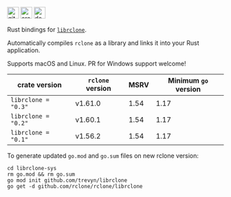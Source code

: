 [<img alt="github" src="https://img.shields.io/badge/github-trevyn/librclone-663399?style=for-the-badge&labelColor=555555&logo=github" height="27">](https://github.com/trevyn/librclone)
[<img alt="crates.io" src="https://img.shields.io/crates/v/librclone.svg?style=for-the-badge&color=ffc833&logo=rust" height="27">](https://crates.io/crates/librclone)
[<img alt="docs.rs" src="https://img.shields.io/badge/docs.rs-librclone-353535?style=for-the-badge&labelColor=555555&logo=docs.rs" height="27">](https://docs.rs/librclone)

Rust bindings for [`librclone`](https://github.com/rclone/rclone/tree/master/librclone).

Automatically compiles `rclone` as a library and links it into your Rust application.

Supports macOS and Linux. PR for Windows support welcome!

| crate version       | `rclone` version | MSRV | Minimum `go` version |
| ------------------- | ---------------- | ---- | -------------------- |
| `librclone = "0.3"` | v1.61.0          | 1.54 | 1.17                 |
| `librclone = "0.2"` | v1.60.1          | 1.54 | 1.17                 |
| `librclone = "0.1"` | v1.56.2          | 1.54 | 1.17                 |

To generate updated `go.mod` and `go.sum` files on new rclone version:

```ignore
cd librclone-sys
rm go.mod && rm go.sum
go mod init github.com/trevyn/librclone
go get -d github.com/rclone/rclone/librclone
```
